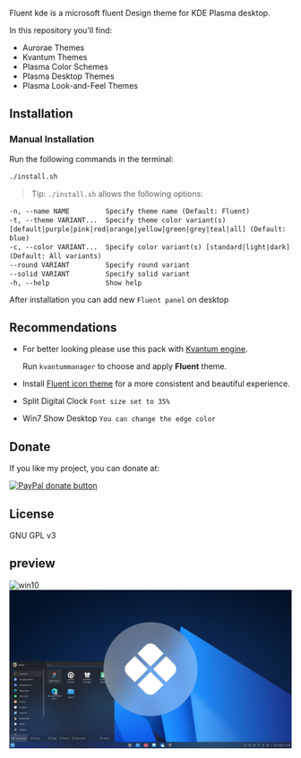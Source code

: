 
Fluent kde is a microsoft fluent Design theme for KDE Plasma desktop.

In this repository you'll find:

- Aurorae Themes
- Kvantum Themes
- Plasma Color Schemes
- Plasma Desktop Themes
- Plasma Look-and-Feel Themes

## Installation

### Manual Installation

Run the following commands in the terminal:

```sh
./install.sh
```

> Tip: `./install.sh` allows the following options:

```
-n, --name NAME         Specify theme name (Default: Fluent)
-t, --theme VARIANT...  Specify theme color variant(s) [default|purple|pink|red|orange|yellow|green|grey|teal|all] (Default: blue)
-c, --color VARIANT...  Specify color variant(s) [standard|light|dark] (Default: All variants)
--round VARIANT         Specify round variant
--solid VARIANT         Specify solid variant
-h, --help              Show help
```

After installation you can add new `Fluent panel` on desktop

## Recommendations

- For better looking please use this pack with [Kvantum engine](https://github.com/tsujan/Kvantum/tree/master/Kvantum).

  Run `kvantummanager` to choose and apply **Fluent** theme.

- Install [Fluent icon theme](https://github.com/vinceliuice/Fluent-icon-theme) for a more consistent and beautiful experience.

- Split Digital Clock `Font size set to 35%`

- Win7 Show Desktop `You can change the edge color`

## Donate

If you like my project, you can donate at:

<span class="paypal"><a href="https://www.paypal.me/vinceliuice" title="Donate to this project using Paypal"><img src="https://www.paypalobjects.com/webstatic/mktg/Logo/pp-logo-100px.png" alt="PayPal donate button" /></a></span>

## License

GNU GPL v3

## preview

![win10](plasma/look-and-feel/com.github.vinceliuice.Fluent-dark/contents/previews/fullscreenpreview.jpg)
![win11](plasma/look-and-feel/com.github.vinceliuice.Fluent-round-dark/contents/previews/fullscreenpreview.jpg)
